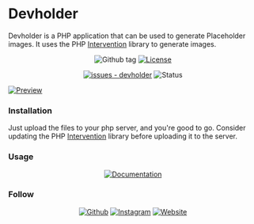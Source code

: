 # Devholder


Devholder is a PHP application that can be used to generate Placeholder images. It uses the PHP [Intervention](https://github.com/Intervention/image) library to generate images.

<div align="center">
     
![Github tag](https://github.com/codersikarwar/devholder/actions/workflows/php.yml/badge.svg)
[![License](https://img.shields.io/badge/License-GPL%203.0-blue)](#license)

[![issues - devholder](https://img.shields.io/github/issues/codersikarwar/devholder)](https://github.com/codersikarwar/devholder/issues)
![Status](https://img.shields.io/badge/Maintained%3F-yes-green.svg)

</div>




[![Preview](https://img.shields.io/badge/Live-Preview-informational?logo=&style=for-the-badge&logoColor=333333&color=008575&labelColor=383838)](https://devholder.us.to)


### Installation

Just upload the files to your php server, and you're good to go. Consider updating the PHP [Intervention](https://github.com/Intervention/image) library before uploading it to the server.
     
### Usage

<div align="center">

 [![Documentation](https://img.shields.io/badge/View-Documentation-informational?logo=&style=for-the-badge&logoColor=333333&color=008575&labelColor=383838)](https://codersikarwar.github.io/codersikarwar/devholder)

</div>


### Follow
     
<div align="center">
     
[![Github](https://img.shields.io/badge/codersikarwar-383838?style=for-the-badge&logo=github&logoColor=white)](https://github.com/codersikarwar)
[![Instagram](https://img.shields.io/badge/bhoopendra.here-E4405F?style=for-the-badge&logo=instagram&logoColor=white)](https://instagram.com/bhoopendra.here)
[![Website](https://img.shields.io/badge/-Visit%20Website-FFA116?style=for-the-badge&logo=rss&logoColor=white)](https://codersikarwar.us.to)

</div>
